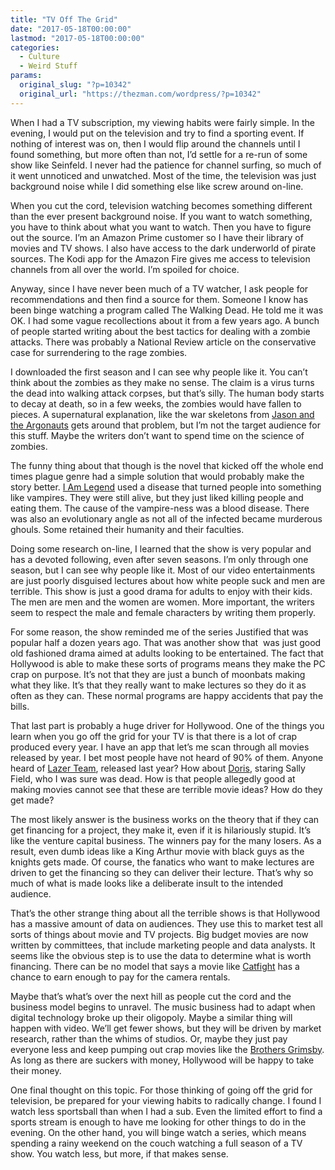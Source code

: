 ```yaml
---
title: "TV Off The Grid"
date: "2017-05-18T00:00:00"
lastmod: "2017-05-18T00:00:00"
categories:
  - Culture
  - Weird Stuff
params:
  original_slug: "?p=10342"
  original_url: "https://thezman.com/wordpress/?p=10342"
---
```


When I had a TV subscription, my viewing habits were fairly simple. In
the evening, I would put on the television and try to find a sporting
event. If nothing of interest was on, then I would flip around the
channels until I found something, but more often than not, I’d settle
for a re-run of some show like Seinfeld. I never had the patience for
channel surfing, so much of it went unnoticed and unwatched. Most of the
time, the television was just background noise while I did something
else like screw around on-line.

When you cut the cord, television watching becomes something different
than the ever present background noise. If you want to watch something,
you have to think about what you want to watch. Then you have to figure
out the source. I’m an Amazon Prime customer so I have their library of
movies and TV shows. I also have access to the dark underworld of pirate
sources. The Kodi app for the Amazon Fire gives me access to television
channels from all over the world. I’m spoiled for choice.

Anyway, since I have never been much of a TV watcher, I ask people for
recommendations and then find a source for them. Someone I know has been
binge watching a program called The Walking Dead. He told me it was OK.
I had some vague recollections about it from a few years ago. A bunch of
people started writing about the best tactics for dealing with a zombie
attacks. There was probably a National Review article on the
conservative case for surrendering to the rage zombies.

I downloaded the first season and I can see why people like it. You
can’t think about the zombies as they make no sense. The claim is a
virus turns the dead into walking attack corpses, but that’s silly. The
human body starts to decay at death, so in a few weeks, the zombies
would have fallen to pieces. A supernatural explanation, like the war
skeletons from <a href="https://www.youtube.com/watch?v=pF_Fi7x93PY"
rel="noopener noreferrer" target="_blank">Jason and the Argonauts</a> gets
around that problem, but I’m not the target audience for this stuff.
Maybe the writers don’t want to spend time on the science of zombies.

The funny thing about that though is the novel that kicked off the whole
end times plague genre had a simple solution that would probably make
the story better. <a
href="https://www.amazon.com/I-Am-Legend-Richard-Matheson/dp/0765357151"
rel="noopener noreferrer" target="_blank">I Am Legend</a> used a disease
that turned people into something like vampires. They were still alive,
but they just liked killing people and eating them. The cause of the
vampire-ness was a blood disease. There was also an evolutionary angle
as not all of the infected became murderous ghouls. Some retained their
humanity and their faculties.

Doing some research on-line, I learned that the show is very popular and
has a devoted following, even after seven seasons. I’m only through one
season, but I can see why people like it. Most of our video
entertainments are just poorly disguised lectures about how white people
suck and men are terrible. This show is just a good drama for adults to
enjoy with their kids. The men are men and the women are women. More
important, the writers seem to respect the male and female characters by
writing them properly.

For some reason, the show reminded me of the series Justified that was
popular half a dozen years ago. That was another show that  was just
good old fashioned drama aimed at adults looking to be entertained. The
fact that Hollywood is able to make these sorts of programs means they
make the PC crap on purpose. It’s not that they are just a bunch of
moonbats making what they like. It’s that they really want to make
lectures so they do it as often as they can. These normal programs are
happy accidents that pay the bills.

That last part is probably a huge driver for Hollywood. One of the
things you learn when you go off the grid for your TV is that there is a
lot of crap produced every year. I have an app that let’s me scan
through all movies released by year. I bet most people have not heard of
90% of them. Anyone heard of
<a href="http://www.wildaboutmovies.com/2016_movies/lazer-team/"
rel="noopener noreferrer" target="_blank">Lazer Team</a>, released last
year? How about <a
href="http://www.wildaboutmovies.com/2016_movies/hello-my-name-is-doris/"
rel="noopener noreferrer" target="_blank">Doris</a>, staring Sally
Field, who I was sure was dead. How is that people allegedly good at
making movies cannot see that these are terrible movie ideas? How do
they get made?

The most likely answer is the business works on the theory that if they
can get financing for a project, they make it, even if it is hilariously
stupid. It’s like the venture capital business. The winners pay for the
many losers. As a result, even dumb ideas like a King Arthur movie with
black guys as the knights gets made. Of course, the fanatics who want to
make lectures are driven to get the financing so they can deliver their
lecture. That’s why so much of what is made looks like a deliberate
insult to the intended audience.

That’s the other strange thing about all the terrible shows is that
Hollywood has a massive amount of data on audiences. They use this to
market test all sorts of things about movie and TV projects. Big budget
movies are now written by committees, that include marketing people and
data analysts. It seems like the obvious step is to use the data to
determine what is worth financing. There can be no model that says a
movie like
<a href="http://www.wildaboutmovies.com/2016_movies/catfight/"
rel="noopener noreferrer" target="_blank">Catfight</a> has a chance to
earn enough to pay for the camera rentals.

Maybe that’s what’s over the next hill as people cut the cord and the
business model begins to unravel. The music business had to adapt when
digital technology broke up their oligopoly. Maybe a similar thing will
happen with video. We’ll get fewer shows, but they will be driven by
market research, rather than the whims of studios. Or, maybe they just
pay everyone less and keep pumping out crap movies like the <a
href="http://www.wildaboutmovies.com/2016_movies/the-brothers-grimsby/"
rel="noopener noreferrer" target="_blank">Brothers Grimsby</a>. As long
as there are suckers with money, Hollywood will be happy to take their
money.

One final thought on this topic. For those thinking of going off the
grid for television, be prepared for your viewing habits to radically
change. I found I watch less sportsball than when I had a sub. Even the
limited effort to find a sports stream is enough to have me looking for
other things to do in the evening. On the other hand, you will binge
watch a series, which means spending a rainy weekend on the couch
watching a full season of a TV show. You watch less, but more, if that
makes sense.
